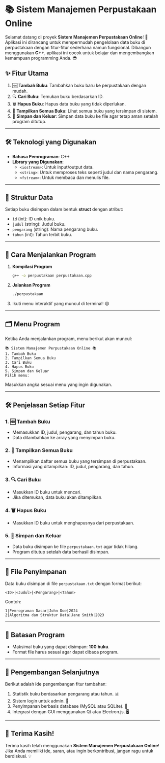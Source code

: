 # 📚 Sistem Manajemen Perpustakaan Online

Selamat datang di proyek **Sistem Manajemen Perpustakaan Online**! 🚀 Aplikasi ini dirancang untuk mempermudah pengelolaan data buku di perpustakaan dengan fitur-fitur sederhana namun fungsional. Dibangun menggunakan **C++**, aplikasi ini cocok untuk belajar dan mengembangkan kemampuan programming Anda. 😎

## ✨ Fitur Utama

1. 🆕 **Tambah Buku**: Tambahkan buku baru ke perpustakaan dengan mudah.
2. 🔍 **Cari Buku**: Temukan buku berdasarkan ID.
3. 🗑️ **Hapus Buku**: Hapus data buku yang tidak diperlukan.
4. 📜 **Tampilkan Semua Buku**: Lihat semua buku yang tersimpan di sistem.
5. 💾 **Simpan dan Keluar**: Simpan data buku ke file agar tetap aman setelah program ditutup.

---

## 🛠️ Teknologi yang Digunakan

- **Bahasa Pemrograman**: C++
- **Library yang Digunakan**:
  - `<iostream>`: Untuk input/output data.
  - `<string>`: Untuk memproses teks seperti judul dan nama pengarang.
  - `<fstream>`: Untuk membaca dan menulis file.

---

## 📂 Struktur Data

Setiap buku disimpan dalam bentuk **struct** dengan atribut:

- `id` (int): ID unik buku.
- `judul` (string): Judul buku.
- `pengarang` (string): Nama pengarang buku.
- `tahun` (int): Tahun terbit buku.

---

## 🚀 Cara Menjalankan Program

1. **Kompilasi Program**
   ```bash
   g++ -o perpustakaan perpustakaan.cpp
   ```

2. **Jalankan Program**
   ```bash
   ./perpustakaan
   ```

3. Ikuti menu interaktif yang muncul di terminal! 😄

---

## 🗂️ Menu Program

Ketika Anda menjalankan program, menu berikut akan muncul:
```
📚 Sistem Manajemen Perpustakaan Online 📚
1. Tambah Buku
2. Tampilkan Semua Buku
3. Cari Buku
4. Hapus Buku
5. Simpan dan Keluar
Pilih menu: 
```
Masukkan angka sesuai menu yang ingin digunakan.

---

## 🛠️ Penjelasan Setiap Fitur

### 1. 🆕 Tambah Buku
- Memasukkan ID, judul, pengarang, dan tahun buku.
- Data ditambahkan ke array yang menyimpan buku.

### 2. 📜 Tampilkan Semua Buku
- Menampilkan daftar semua buku yang tersimpan di perpustakaan.
- Informasi yang ditampilkan: ID, judul, pengarang, dan tahun.

### 3. 🔍 Cari Buku
- Masukkan ID buku untuk mencari.
- Jika ditemukan, data buku akan ditampilkan.

### 4. 🗑️ Hapus Buku
- Masukkan ID buku untuk menghapusnya dari perpustakaan.

### 5. 💾 Simpan dan Keluar
- Data buku disimpan ke file `perpustakaan.txt` agar tidak hilang.
- Program ditutup setelah data berhasil disimpan.

---

## 📂 File Penyimpanan

Data buku disimpan di file `perpustakaan.txt` dengan format berikut:
```
<ID>|<Judul>|<Pengarang>|<Tahun>
```
Contoh:
```
1|Pemrograman Dasar|John Doe|2024
2|Algoritma dan Struktur Data|Jane Smith|2023
```

---

## 🚧 Batasan Program

- Maksimal buku yang dapat disimpan: **100 buku**.
- Format file harus sesuai agar dapat dibaca program.

---

## 📝 Pengembangan Selanjutnya

Berikut adalah ide pengembangan fitur tambahan:

1. Statistik buku berdasarkan pengarang atau tahun. 📊
2. Sistem login untuk admin. 🔐
3. Penyimpanan berbasis database (MySQL atau SQLite). 💾
4. Integrasi dengan GUI menggunakan Qt atau Electron.js. 🖥️

---

## 🎉 Terima Kasih!
Terima kasih telah menggunakan **Sistem Manajemen Perpustakaan Online**! Jika Anda memiliki ide, saran, atau ingin berkontribusi, jangan ragu untuk berdiskusi. 💡
